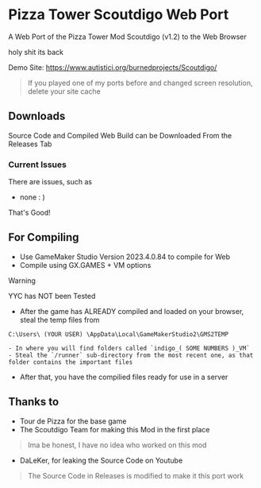 # Pizza Tower Scoutdigo Web Port
A Web Port of the Pizza Tower Mod Scoutdigo (v1.2) to the Web Browser

holy shit its back

Demo Site: https://www.autistici.org/burnedprojects/Scoutdigo/
> If you played one of my ports before and changed screen resolution, delete your site cache

## Downloads
Source Code and Compiled Web Build can be Downloaded From the Releases Tab

### Current Issues

There are issues, such as
- none : )

That's Good!

## For Compiling
- Use GameMaker Studio Version 2023.4.0.84 to compile for Web
- Compile using GX.GAMES + VM options
> [!WARNING]
> YYC has NOT been Tested

- After the game has ALREADY compiled and loaded on your browser, steal the temp files from

```C:\Users\ (YOUR USER) \AppData\Local\GameMakerStudio2\GMS2TEMP```

    - In where you will find folders called `indigo_( SOME NUMBERS )_VM`
    - Steal the `/runner` sub-directory from the most recent one, as that folder contains the important files
- After that, you have the compilied files ready for use in a server

## Thanks to
- Tour de Pizza for the base game
- The Scoutdigo Team for making this Mod in the first place
> Ima be honest, I have no idea who worked on this mod
- DaLeKer, for leaking the Source Code on Youtube
> The Source Code in Releases is modified to make it this port work
